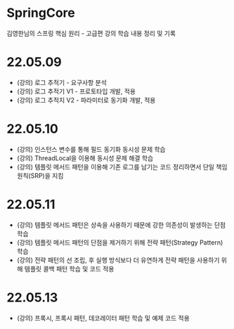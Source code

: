 # SpringCore
김영한님의 스프링 핵심 원리 - 고급편 강의 학습 내용 정리 및 기록

# 22.05.09
 - (강의) 로그 추적기 - 요구사항 분석
 - (강의) 로그 추적기 V1 - 프로토타입 개발, 적용
 - (강의) 로그 추적지 V2 - 파라미터로 동기화 개발, 적용

# 22.05.10
 - (강의) 인스턴스 변수를 통해 필드 동기화 동시성 문제 학습
 - (강의) ThreadLocal을 이용해 동시성 문제 해결 학습
 - (강의) 템플릿 메서드 패턴을 이용해 기존 로그를 남기는 코드 정리하면서 단일 책임 원칙(SRP)을 지킴

# 22.05.11
 - (강의) 템플릿 메서드 패턴은 상속을 사용하기 때문에 강한 의존성이 발생하는 단점 학습
 - (강의) 템플릿 메서드 패턴의 단점을 제거하기 위해 전략 패턴(Strategy Pattern) 학습
 - (강의) 전략 패턴의 선 조립, 후 실행 방식보다 더 유연하게 전략 패턴을 사용하기 위해 템플릿 콜백 패턴 학습 및 코드 적용

# 22.05.13
 - (강의) 프록시, 프록시 패턴, 데코레이터 패턴 학습 및 예제 코드 적용
